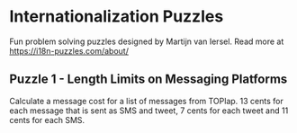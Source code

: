 # Internationalization Puzzles

Fun problem solving puzzles designed by Martijn van Iersel. Read more at <a>https://i18n-puzzles.com/about/</a>

## Puzzle 1 - Length Limits on Messaging Platforms

Calculate a message cost for a list of messages from TOPlap. 13 cents for each message that is sent as SMS and tweet, 7 cents for each tweet and 11 cents for each SMS.

